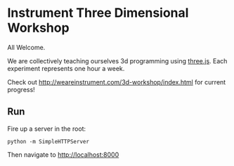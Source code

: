 # Instrument Three Dimensional Workshop
All Welcome.

We are collectively teaching ourselves 3d programming using
[three.js](http://threejs.org/).  Each experiment represents one hour
a week.

Check out http://weareinstrument.com/3d-workshop/index.html for
current progress!

## Run

Fire up a server in the root:

    python -m SimpleHTTPServer

Then navigate to [http://localhost:8000](http://localhost:8000)

